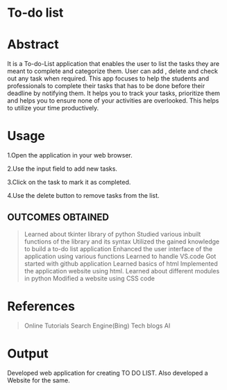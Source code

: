 # To-do list
                    

# Abstract
It is a To-do-List application that enables the user to list the tasks they are meant to complete and categorize them. User can add , delete and check out any task when required.
This app  focuses to help the students and professionals to complete their tasks that has to  be done before their deadline by notifying them.
It helps you to track your tasks, prioritize them and helps you to ensure none of your activities are overlooked.
This helps to utilize your time productively.

# Usage
1.Open the application in your web browser.

2.Use the input field to add new tasks.

3.Click on the task to mark it as completed.

4.Use the delete button to remove tasks from the list.

## OUTCOMES OBTAINED
 > Learned about tkinter library of python
 > Studied various inbuilt functions of the library and its syntax
 > Utilized the gained knowledge to build a to-do list application
 > Enhanced the user interface of the application using various functions
 > Learned to handle VS.code
 > Got started with github application
 > Learned basics of html
 > Implemented the application website using html.
 > Learned about different modules in python
 > Modified a website using CSS code


# References
> Online Tutorials
> Search Engine(Bing)
>Tech blogs
> AI

# Output

Developed web application for creating TO DO LIST.
Also developed a Website for the same.
